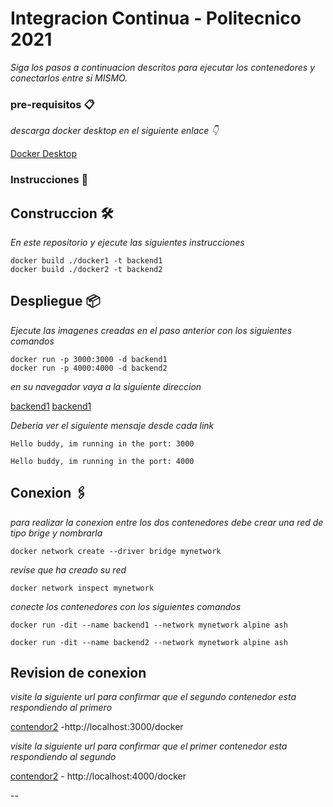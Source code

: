 # Integracion Continua - Politecnico 2021 
 
_Siga los pasos a continuacion descritos para ejecutar los contenedores y conectarlos entre si MISMO._

### pre-requisitos 📋

_descarga docker desktop en el siguiente enlace 👇_

[Docker Desktop](https://desktop.docker.com/win/stable/amd64/Docker%20Desktop%20Installer.exe?utm_source=docker&utm_medium=webreferral&utm_campaign=dd-smartbutton&utm_location=header)

### Instrucciones 🔧

## Construccion 🛠️

_En este repositorio y ejecute las siguientes instrucciones_

```
docker build ./docker1 -t backend1
docker build ./docker2 -t backend2
```

## Despliegue 📦

_Ejecute las imagenes creadas en el paso anterior con los siguientes comandos_

```
docker run -p 3000:3000 -d backend1
docker run -p 4000:4000 -d backend2
```

_en su navegador vaya a la siguiente direccion_

[backend1](http://localhost:3000)
[backend1](http://localhost:4000)

_Deberia ver el siguiente mensaje desde cada link_

```
Hello buddy, im running in the port: 3000
```

```
Hello buddy, im running in the port: 4000
```

## Conexion 🖇️

_para realizar la conexion entre los dos contenedores debe crear una red de tipo brige y nombrarla_

```
docker network create --driver bridge mynetwork
```
_revise que ha creado su red_
```
docker network inspect mynetwork
```

_conecte los contenedores con los siguientes comandos_

```
docker run -dit --name backend1 --network mynetwork alpine ash
```
```
docker run -dit --name backend2 --network mynetwork alpine ash
```

## Revision de conexion

_visite la siguiente url para confirmar que el segundo contenedor esta respondiendo al primero_

[contendor2](http://localhost:3000/docker) -http://localhost:3000/docker


_visite la siguiente url para confirmar que el primer contenedor esta respondiendo al segundo_

[contendor2](http://localhost:4000/docker) - http://localhost:4000/docker


--
